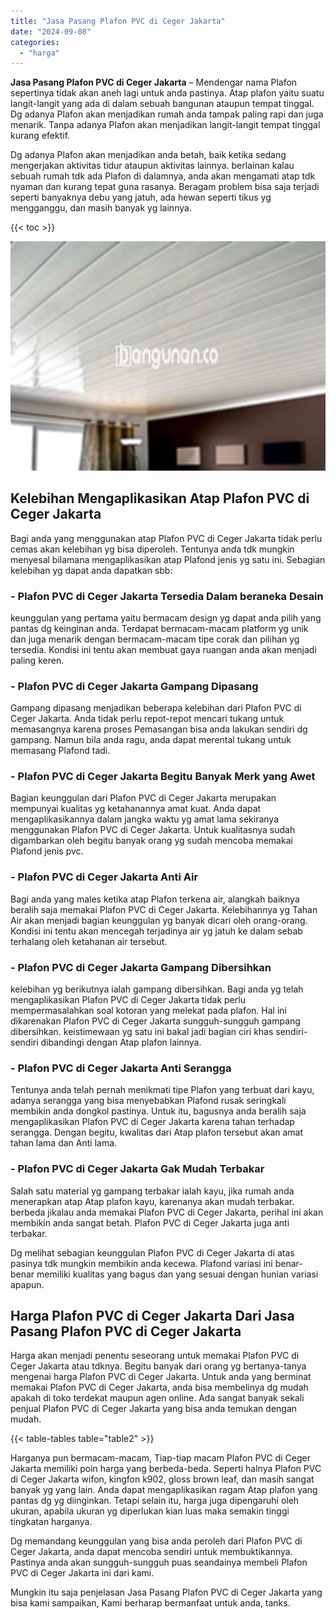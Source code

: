 ```yaml
---
title: "Jasa Pasang Plafon PVC di Ceger Jakarta"
date: "2024-09-08"
categories: 
  - "harga"
---
```


**Jasa Pasang Plafon PVC di Ceger Jakarta** – Mendengar nama Plafon sepertinya tidak akan aneh lagi untuk anda pastinya. Atap plafon yaitu suatu langit-langit yang ada di dalam sebuah bangunan ataupun tempat tinggal. Dg adanya Plafon akan menjadikan rumah anda tampak paling rapi dan juga menarik. Tanpa adanya Plafon akan menjadikan langit-langit tempat tinggal kurang efektif.

Dg adanya Plafon akan menjadikan anda betah, baik ketika sedang mengerjakan aktivitas tidur ataupun aktivitas lainnya. berlainan kalau sebuah rumah tdk ada Plafon di dalamnya, anda akan mengamati atap tdk nyaman dan kurang tepat guna rasanya. Beragam problem bisa saja terjadi seperti banyaknya debu yang jatuh, ada hewan seperti tikus yg mengganggu, dan masih banyak yg lainnya.

{{< toc >}}

![Jasa Pasang Plafon PVC di Ceger Jakarta](/images/flafond-pvc-murah08.png)

## Kelebihan Mengaplikasikan Atap Plafon PVC di Ceger Jakarta

Bagi anda yang menggunakan atap Plafon PVC di Ceger Jakarta tidak perlu cemas akan kelebihan yg bisa diperoleh. Tentunya anda tdk mungkin menyesal bilamana mengaplikasikan atap Plafond jenis yg satu ini. Sebagian kelebihan yg dapat anda dapatkan sbb:

### \- Plafon PVC di Ceger Jakarta Tersedia Dalam beraneka Desain

keunggulan yang pertama yaitu bermacam design yg dapat anda pilih yang pantas dg keinginan anda. Terdapat bermacam-macam platform yg unik dan juga menarik dengan bermacam-macam tipe corak dan pilihan yg tersedia. Kondisi ini tentu akan membuat gaya ruangan anda akan menjadi paling keren.

### \- Plafon PVC di Ceger Jakarta Gampang Dipasang

Gampang dipasang menjadikan beberapa kelebihan dari Plafon PVC di Ceger Jakarta. Anda tidak perlu repot-repot mencari tukang untuk memasangnya karena proses Pemasangan bisa anda lakukan sendiri dg gampang. Namun bila anda ragu, anda dapat merental tukang untuk memasang Plafond tadi.

### \- Plafon PVC di Ceger Jakarta Begitu Banyak Merk yang Awet

Bagian keunggulan dari Plafon PVC di Ceger Jakarta merupakan mempunyai kualitas yg ketahanannya amat kuat. Anda dapat mengaplikasikannya dalam jangka waktu yg amat lama sekiranya menggunakan Plafon PVC di Ceger Jakarta. Untuk kualitasnya sudah digambarkan oleh begitu banyak orang yg sudah mencoba memakai Plafond jenis pvc.

### \- Plafon PVC di Ceger Jakarta Anti Air

Bagi anda yang males ketika atap Plafon terkena air, alangkah baiknya beralih saja memakai Plafon PVC di Ceger Jakarta. Kelebihannya yg Tahan Air akan menjadi bagian keunggulan yg banyak dicari oleh orang-orang. Kondisi ini tentu akan mencegah terjadinya air yg jatuh ke dalam sebab terhalang oleh ketahanan air tersebut.

### \- Plafon PVC di Ceger Jakarta Gampang Dibersihkan

kelebihan yg berikutnya ialah gampang dibersihkan. Bagi anda yg telah mengaplikasikan Plafon PVC di Ceger Jakarta tidak perlu mempermasalahkan soal kotoran yang melekat pada plafon. Hal ini dikarenakan Plafon PVC di Ceger Jakarta sungguh-sungguh gampang dibersihkan. keistimewaan yg satu ini bakal jadi bagian ciri khas sendiri-sendiri dibandingi dengan Atap plafon lainnya.

### \- Plafon PVC di Ceger Jakarta Anti Serangga

Tentunya anda telah pernah menikmati tipe Plafon yang terbuat dari kayu, adanya serangga yang bisa menyebabkan Plafond rusak seringkali membikin anda dongkol pastinya. Untuk itu, bagusnya anda beralih saja mengaplikasikan Plafon PVC di Ceger Jakarta karena tahan terhadap serangga. Dengan begitu, kwalitas dari Atap plafon tersebut akan amat tahan lama dan Anti lama.

### \- Plafon PVC di Ceger Jakarta Gak Mudah Terbakar

Salah satu material yg gampang terbakar ialah kayu, jika rumah anda menerapkan atap Atap plafon kayu, karenanya akan mudah terbakar. berbeda jikalau anda memakai Plafon PVC di Ceger Jakarta, perihal ini akan membikin anda sangat betah. Plafon PVC di Ceger Jakarta juga anti terbakar.

Dg melihat sebagian keunggulan Plafon PVC di Ceger Jakarta di atas pasinya tdk mungkin membikin anda kecewa. Plafond variasi ini benar-benar memiliki kualitas yang bagus dan yang sesuai dengan hunian variasi apapun.

## Harga Plafon PVC di Ceger Jakarta Dari Jasa Pasang Plafon PVC di Ceger Jakarta

Harga akan menjadi penentu seseorang untuk memakai Plafon PVC di Ceger Jakarta atau tdknya. Begitu banyak dari orang yg bertanya-tanya mengenai harga Plafon PVC di Ceger Jakarta. Untuk anda yang berminat memakai Plafon PVC di Ceger Jakarta, anda bisa membelinya dg mudah apakah di toko terdekat maupun agen online. Ada sangat banyak sekali penjual Plafon PVC di Ceger Jakarta yang bisa anda temukan dengan mudah.

{{< table-tables table="table2" >}}

Harganya pun bermacam-macam, Tiap-tiap macam Plafon PVC di Ceger Jakarta memiliki poin harga yang berbeda-beda. Seperti halnya Plafon PVC di Ceger Jakarta wifon, kingfon k902, gloss brown leaf, dan masih sangat banyak yg yang lain. Anda dapat mengaplikasikan ragam Atap plafon yang pantas dg yg diinginkan. Tetapi selain itu, harga juga dipengaruhi oleh ukuran, apabila ukuran yg diperlukan kian luas maka semakin tinggi tingkatan harganya.

Dg memandang keunggulan yang bisa anda peroleh dari Plafon PVC di Ceger Jakarta, anda dapat mencoba sendiri untuk membuktikannya. Pastinya anda akan sungguh-sungguh puas seandainya membeli Plafon PVC di Ceger Jakarta ini dari kami.

Mungkin itu saja penjelasan Jasa Pasang Plafon PVC di Ceger Jakarta yang bisa kami sampaikan, Kami berharap bermanfaat untuk anda, tanks.
